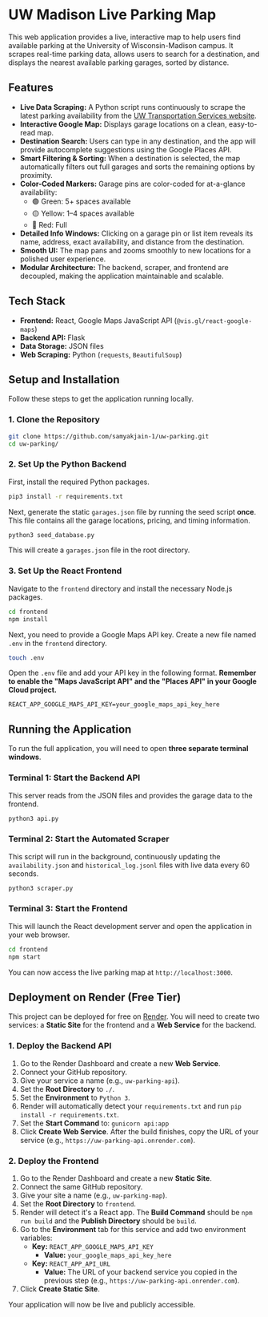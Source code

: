 # UW Madison Live Parking Map

This web application provides a live, interactive map to help users find available parking at the University of Wisconsin-Madison campus. It scrapes real-time parking data, allows users to search for a destination, and displays the nearest available parking garages, sorted by distance.

## Features

- **Live Data Scraping:** A Python script runs continuously to scrape the latest parking availability from the [UW Transportation Services website](https://transportation.wisc.edu/parking-lots/lot-occupancy-count/).
- **Interactive Google Map:** Displays garage locations on a clean, easy-to-read map.
- **Destination Search:** Users can type in any destination, and the app will provide autocomplete suggestions using the Google Places API.
- **Smart Filtering & Sorting:** When a destination is selected, the map automatically filters out full garages and sorts the remaining options by proximity.
- **Color-Coded Markers:** Garage pins are color-coded for at-a-glance availability:
    - 🟢 Green: 5+ spaces available  
    - 🟡 Yellow: 1–4 spaces available  
    - 🔴 Red: Full  
- **Detailed Info Windows:** Clicking on a garage pin or list item reveals its name, address, exact availability, and distance from the destination.
- **Smooth UI:** The map pans and zooms smoothly to new locations for a polished user experience.
- **Modular Architecture:** The backend, scraper, and frontend are decoupled, making the application maintainable and scalable.

## Tech Stack

- **Frontend:** React, Google Maps JavaScript API (`@vis.gl/react-google-maps`)
- **Backend API:** Flask
- **Data Storage:** JSON files
- **Web Scraping:** Python (`requests`, `BeautifulSoup`)

## Setup and Installation

Follow these steps to get the application running locally.

### 1. Clone the Repository

```bash
git clone https://github.com/samyakjain-1/uw-parking.git
cd uw-parking/
```

### 2. Set Up the Python Backend

First, install the required Python packages.

```bash
pip3 install -r requirements.txt
```

Next, generate the static `garages.json` file by running the seed script **once**. This file contains all the garage locations, pricing, and timing information.

```bash
python3 seed_database.py
```
This will create a `garages.json` file in the root directory.

### 3. Set Up the React Frontend

Navigate to the `frontend` directory and install the necessary Node.js packages.

```bash
cd frontend
npm install
```

Next, you need to provide a Google Maps API key. Create a new file named `.env` in the `frontend` directory.

```bash
touch .env
```

Open the `.env` file and add your API key in the following format. **Remember to enable the "Maps JavaScript API" and the "Places API" in your Google Cloud project.**

```
REACT_APP_GOOGLE_MAPS_API_KEY=your_google_maps_api_key_here
```

## Running the Application

To run the full application, you will need to open **three separate terminal windows**.

### Terminal 1: Start the Backend API

This server reads from the JSON files and provides the garage data to the frontend.

```bash
python3 api.py
```

### Terminal 2: Start the Automated Scraper

This script will run in the background, continuously updating the `availability.json` and `historical_log.jsonl` files with live data every 60 seconds.

```bash
python3 scraper.py
```

### Terminal 3: Start the Frontend

This will launch the React development server and open the application in your web browser.

```bash
cd frontend
npm start
```

You can now access the live parking map at `http://localhost:3000`.

## Deployment on Render (Free Tier)

This project can be deployed for free on [Render](https://render.com/). You will need to create two services: a **Static Site** for the frontend and a **Web Service** for the backend.

### 1. Deploy the Backend API

1.  Go to the Render Dashboard and create a new **Web Service**.
2.  Connect your GitHub repository.
3.  Give your service a name (e.g., `uw-parking-api`).
4.  Set the **Root Directory** to `./`.
5.  Set the **Environment** to `Python 3`.
6.  Render will automatically detect your `requirements.txt` and run `pip install -r requirements.txt`.
7.  Set the **Start Command** to: `gunicorn api:app`
8.  Click **Create Web Service**. After the build finishes, copy the URL of your service (e.g., `https://uw-parking-api.onrender.com`).

### 2. Deploy the Frontend

1.  Go to the Render Dashboard and create a new **Static Site**.
2.  Connect the same GitHub repository.
3.  Give your site a name (e.g., `uw-parking-map`).
4.  Set the **Root Directory** to `frontend`.
5.  Render will detect it's a React app. The **Build Command** should be `npm run build` and the **Publish Directory** should be `build`.
6.  Go to the **Environment** tab for this service and add two environment variables:
    -   **Key:** `REACT_APP_GOOGLE_MAPS_API_KEY`
        -   **Value:** `your_google_maps_api_key_here`
    -   **Key:** `REACT_APP_API_URL`
        -   **Value:** The URL of your backend service you copied in the previous step (e.g., `https://uw-parking-api.onrender.com`).
7.  Click **Create Static Site**.

Your application will now be live and publicly accessible.
